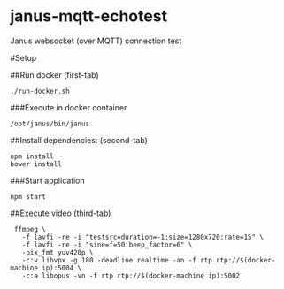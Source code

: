 # janus-mqtt-echotest
Janus websocket (over MQTT) connection test

#Setup

##Run docker (first-tab)
````
./run-docker.sh
````
###Execute in docker container
````
/opt/janus/bin/janus
````
##Install dependencies: (second-tab)
````
npm install
bower install
````
###Start application
````
npm start
````

##Execute video (third-tab)
````
 ffmpeg \
   -f lavfi -re -i "testsrc=duration=-1:size=1280x720:rate=15" \
   -f lavfi -re -i "sine=f=50:beep_factor=6" \
   -pix_fmt yuv420p \
   -c:v libvpx -g 180 -deadline realtime -an -f rtp rtp://$(docker-machine ip):5004 \
   -c:a libopus -vn -f rtp rtp://$(docker-machine ip):5002
````